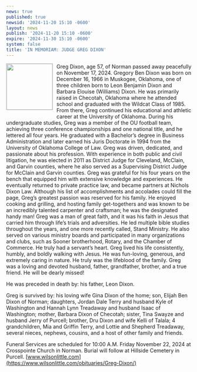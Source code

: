 ```yaml
---
news: true
published: true
newsid: '2024-11-20 15:10 -0600'
layout: news
publish: '2024-11-20 15:10 -0600'
expire: '2024-11-30 15:10 -0600'
system: false
title: 'IN MEMORIAM: JUDGE GREG DIXON'
---
```

<a href="https://www.oscn.net/images/judges/id/gregdixon.jpg"><img style="border: solid 1px silver; width: 125px; float: left; margin: 0 10px 10px 0;" src="https://www.oscn.net/images/id/judges/gregdixon.jpg" /></a>Greg Dixon, age 57, of Norman passed away peacefully on November 17, 2024. Gregory Ben Dixon was born on December 16, 1966 in Muskogee, Oklahoma, one of three children born to Leon Benjamin Dixon and Barbara Elouise (Williams) Dixon. He was primarily raised in Checotah, Oklahoma where he attended school and graduated with the Wildcat Class of 1985. From there, Greg continued his educational and athletic career at the University of Oklahoma. During his undergraduate studies, Greg was a member of the OU football team, achieving three conference championships and one national title, and he lettered all four years. He graduated with a Bachelor’s degree in Business Administration and later earned his Juris Doctorate in 1994 from the University of Oklahoma College of Law. Greg was driven, dedicated, and passionate about his profession. With experience in both public and civil litigation, he was elected in 2011 as District Judge for Cleveland, McClain, and Garvin counties, where he also served as a Supervising District Judge for McClain and Garvin counties. Greg was grateful for his four years on the bench that equipped him with extensive knowledge and experiences. He eventually returned to private practice law, and became partners at Nichols Dixon Law. Although his list of accomplishments and accolades could fill the page, Greg’s greatest passion was reserved for his family. He enjoyed cooking and grilling, and hosting family get-togethers and was known to be an incredibly talented carpenter and craftsman; he was the designated handy man! Greg was a man of great faith, and it was his faith in Jesus that carried him through life’s trials and adversities. He led multiple bible studies throughout the years, and one more recently called, Stand Ministry. He also served on various ministry boards and participated in many organizations and clubs, such as Sooner brotherhood, Rotary, and the Chamber of Commerce. He truly had a servant’s heart. Greg lived his life consistently, humbly, and boldly walking with Jesus. He was fun-loving, generous, and extremely caring in nature. He truly was the lifeblood of the family. Greg was a loving and devoted husband, father, grandfather, brother, and a true friend. He will be dearly missed!

He was preceded in death by: his father, Leon Dixon.

Greg is survived by: his loving wife Gina Dixon of the home; son, Elijah Ben Dixon of Norman; daughters, Jordan Dale Terry and husband Kyle of Washington and Hannah Lynn Treadaway and husband Isaac of Washington; mother, Barbara Dixon of Checotah; sister, Tina Swayze and husband Jerry of Purcell; brother, Dru Dixon and wife Kelli of Talala; 4 grandchildren, Mia and Griffin Terry, and Lottie and Shepherd Treadaway, several nieces, nephews, cousins, and a host of other family and friends.

Funeral Services are scheduled for 10:00 A.M. Friday November 22, 2024 at Crosspointe Church in Norman. Burial will follow at Hillside Cemetery in Purcell. [www.wilsonlittle.com](https://www.wilsonlittle.com/obituaries/Greg-Dixon/)
